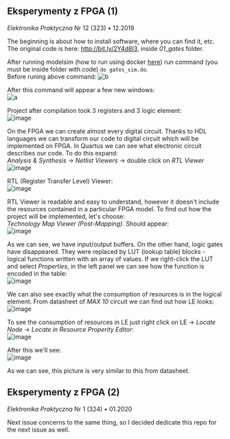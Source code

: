 ## Eksperymenty z FPGA (1)
*Elektronika Praktyczna* Nr 12 (323) • 12.2019

The beginning is about how to install software, where you can find it, etc. <br/>
The original code is here: http://bit.ly/2Y4d8I3, inside *01_gates* folder.

After running modelsim (how to run using docker 
[here](https://github.com/mozerpol/modelsim-docker)) run command (you must be
inside folder with code) `do gates_sim.do`. <br/> 
Before runing above command: 
![b](https://user-images.githubusercontent.com/43972902/132034210-54617b9c-9a11-401e-82c2-1f1637fdf0a8.png)

After this command will appear a few new windows: <br/>
![a](https://user-images.githubusercontent.com/43972902/132034216-fbdc47a7-0515-422d-a6da-cae71f2898e3.png)

Project after compilation took 3 registers and 3 logic element: <br/>
![image](https://user-images.githubusercontent.com/43972902/133252490-7a13b842-74ea-4493-b11f-c39ed6743e06.png)

On the FPGA we can create almost every digital circuit. Thanks to HDL languages
we can transform our code to digital circuit which will be implemented on FPGA.
In Quartus we can see what electronic circuit describes our code. To do this
expand: <br/>
*Analysis & Synthesis* -> *Netlist Viewers* -> double click on *RTL Viewer* <br/>
![image](https://user-images.githubusercontent.com/43972902/133253582-1e240ca7-7b96-4de7-b70b-d4c677f32ae3.png)

RTL (Register Transfer Level) Viewer: <br/>
![image](https://user-images.githubusercontent.com/43972902/133254070-13b11b5c-2718-4282-9cff-f3219e4eea4b.png)

RTL Viewer is readable and easy to understand, however it doesn't include the
resources contained in a particular FPGA model. To find out how the project 
will be implemented, let's choose: <br/>
*Technology Map Viewer (Post-Mapping)*. Should appear: <br/>
![image](https://user-images.githubusercontent.com/43972902/133256085-ee309282-5f24-4367-a700-68e1f57f6e44.png)

As we can see, we have input/output buffers. On the other hand, logic gates have
disappeared. They were replaced by LUT (lookup table) blocks - logical functions 
written with an array of values. If we right-click the LUT and select *Properties*, 
in the left panel we can see how the function is encoded in the table: <br/>
![image](https://user-images.githubusercontent.com/43972902/133266839-269388ea-50d8-4232-bb93-25e2cc5351bb.png)

We can also see exactly what the consumption of resources is in the logical element.
From datasheet of *MAX 10* circuit we can find out how LE looks: <br/>
![image](https://user-images.githubusercontent.com/43972902/133267428-e87efbc2-a823-4d86-8021-0bb402926a57.png)

To see the consumption of resources in LE just right click on LE -> *Locate 
Node* -> *Locate in Resource Properity Editor*: <br/>
![image](https://user-images.githubusercontent.com/43972902/133268044-247e6e8d-12f1-4a01-bbc9-be172f9de70e.png)

After this we'll see: <br/>
![image](https://user-images.githubusercontent.com/43972902/133268759-7228faf3-20c7-4951-857e-dfa68d16ca84.png)

As we can see, this picture is very similar to this from datasheet.

## Eksperymenty z FPGA (2)
*Elektronika Praktyczna* Nr 1 (324) • 01.2020

Next issue concerns to the same thing, so I decided dedicate this repo for the 
next issue as well.


